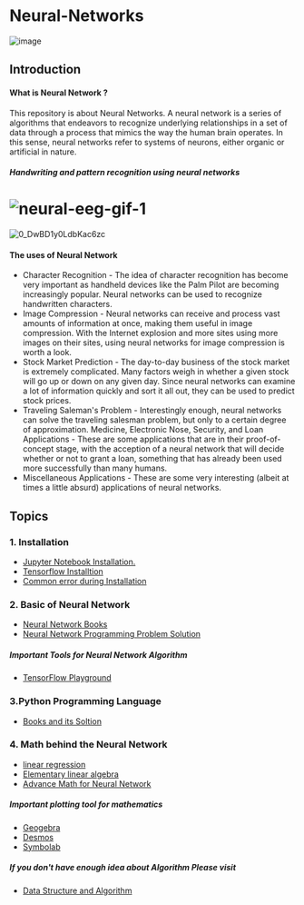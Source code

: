 # Neural-Networks
![image](https://user-images.githubusercontent.com/59665707/125411323-a1669980-e3df-11eb-8cae-95a9debcd77f.png)




## Introduction
#### What is Neural Network ?
This repository is about Neural Networks. A neural network is a series of algorithms that endeavors to recognize underlying relationships in a set of data through a process that mimics the way the human brain operates. In this sense, neural networks refer to systems of neurons, either organic or artificial in nature.
##### Handwriting and pattern recognition using neural networks
# ![neural-eeg-gif-1](https://user-images.githubusercontent.com/59665707/125409056-58ade100-e3dd-11eb-8e9a-919f9f7554db.gif)
![0_DwBD1y0LdbKac6zc](https://user-images.githubusercontent.com/59665707/125409591-da057380-e3dd-11eb-90d8-2e0ab5412b46.gif)

#### The uses of Neural Network 
+ Character Recognition - The idea of character recognition has become very important as handheld devices like the Palm Pilot are becoming increasingly popular. Neural networks can be used to recognize handwritten characters.
+ Image Compression - Neural networks can receive and process vast amounts of information at once, making them useful in image compression. With the Internet explosion and more sites using more images on their sites, using neural networks for image compression is worth a look.
+ Stock Market Prediction - The day-to-day business of the stock market is extremely complicated. Many factors weigh in whether a given stock will go up or down on any given day. Since neural networks can examine a lot of information quickly and sort it all out, they can be used to predict stock prices.
+ Traveling Saleman's Problem - Interestingly enough, neural networks can solve the traveling salesman problem, but only to a certain degree of approximation.
Medicine, Electronic Nose, Security, and Loan Applications - These are some applications that are in their proof-of-concept stage, with the acception of a neural network that will decide whether or not to grant a loan, something that has already been used more successfully than many humans.
+ Miscellaneous Applications - These are some very interesting (albeit at times a little absurd) applications of neural networks.

## Topics
### 1. Installation
+ [Jupyter Notebook Installation.](https://github.com/imostafizur/Neural-Networks/tree/master/Jupyter%20Notebook%20Installation)
+ [Tensorflow Installtion](https://github.com/imostafizur/Neural-Networks/tree/master/TensorFlow%20Installations)
+ [Common error during Installation ](https://github.com/imostafizur/Neural-Networks/tree/master/Common%20Error)

### 2. Basic of Neural Network
+ [Neural Network Books](https://github.com/imostafizur/Neural-Networks/tree/master/Neural%20Network%20Book)
+ [Neural Network Programming Problem Solution](https://github.com/imostafizur/Neural-Networks/tree/master/Neural%20Network%20Book/All%20Code)
##### Important Tools for Neural Network Algorithm

+ [TensorFlow Playground](https://playground.tensorflow.org/#activation=tanh&batchSize=10&dataset=circle&regDataset=reg-plane&learningRate=0.03&regularizationRate=0&noise=0&networkShape=4,2&seed=0.53454&showTestData=false&discretize=false&percTrainData=50&x=true&y=true&xTimesY=false&xSquared=false&ySquared=false&cosX=false&sinX=false&cosY=false&sinY=false&collectStats=false&problem=classification&initZero=false&hideText=false)

### 3.Python Programming Language
+  [Books and its Soltion](https://github.com/imostafizur/Neural-Networks/tree/master/Python/Basic)

### 4. Math behind the Neural Network
+ [linear regression](https://github.com/imostafizur/Neural-Networks/tree/master/Maths%20Behind%20the%20Neural%20Network/Linear%20Regression)
+ [Elementary linear algebra](https://github.com/imostafizur/Neural-Networks/tree/master/Maths%20Behind%20the%20Neural%20Network/ELEMENTARY%20LINEAR%20ALGEBRA%20(MAT125))
+ [Advance Math for Neural Network](https://github.com/imostafizur/Neural-Networks/tree/master/Maths%20Behind%20the%20Neural%20Network/Advance)
##### Important plotting tool for mathematics
+ [Geogebra](https://www.geogebra.org/?lang=en)
+ [Desmos](https://www.desmos.com/)
+ [Symbolab](https://www.symbolab.com/)

##### If you don't have enough idea about Algorithm Please visit 
+ [Data Structure and Algorithm](https://github.com/imostafizur/CSE225)






